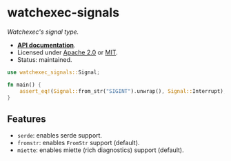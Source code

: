 # watchexec-signals

_Watchexec's signal type._

- **[API documentation][docs]**.
- Licensed under [Apache 2.0][license] or [MIT](https://passcod.mit-license.org).
- Status: maintained.

[docs]: https://docs.rs/watchexec-signals
[license]: ../../LICENSE

```rust ,no_run
use watchexec_signals::Signal;

fn main() {
    assert_eq!(Signal::from_str("SIGINT").unwrap(), Signal::Interrupt);
}
```

## Features

- `serde`: enables serde support.
- `fromstr`: enables `FromStr` support (default).
- `miette`: enables miette (rich diagnostics) support (default).
